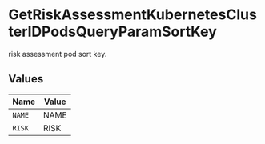 # GetRiskAssessmentKubernetesClusterIDPodsQueryParamSortKey

risk assessment pod sort key.


## Values

| Name   | Value  |
| ------ | ------ |
| `NAME` | NAME   |
| `RISK` | RISK   |